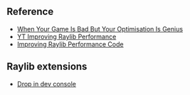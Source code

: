 ## Reference

- [When Your Game Is Bad But Your Optimisation Is Genius](https://www.youtube.com/watch?v=5zlfJW2VGLM)
- [YT Improving Raylib Performance](https://youtu.be/aRTi7D4V0Yg?si=SHbVcVO2HbpuJMxs&t=10)
- [Improving Raylib Performance Code](https://github.com/JeffM2501/youtube_examples/tree/main/Performance)

## Raylib extensions
- [Drop in dev console](https://github.com/dkvilo/dk_console/blob/master/source/main.c)

